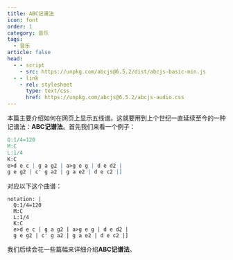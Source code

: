 ```yaml
---
title: ABC记谱法
icon: font
order: 1
category: 音乐
tags:
  - 音乐
article: false
head:
  - - script
    - src: https://unpkg.com/abcjs@6.5.2/dist/abcjs-basic-min.js
  - - link
    - rel: stylesheet
      type: text/css
      href: https://unpkg.com/abcjs@6.5.2/abcjs-audio.css
---
```


本篇主要介绍如何在网页上显示五线谱。这就要用到上个世纪一直延续至今的一种记谱法：**ABC记谱法**。首先我们来看一个例子：

```abc :no-line-numbers
Q:1/4=120
M:C
L:1/4
K:C
e>d e c | g a g2 | a>g e g | d e d2 |
g e g2 | c' g a2 | g a e2 | d e c2 |]
```

对应以下这个曲谱：

```component AbcNonation
notation: |
  Q:1/4=120
  M:C
  L:1/4
  K:C
  e>d e c | g a g2 | a>g e g | d e d2 |
  g e g2 | c' g a2 | g a e2 | d e c2 |]
```

我们后续会花一些篇幅来详细介绍**ABC记谱法**。

<script setup>
import AbcNonation from "@AbcNonation";
</script>